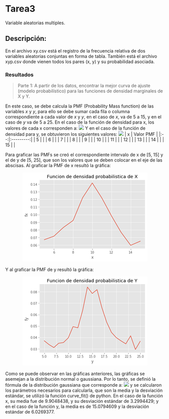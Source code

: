 # Tarea3
Variable aleatorias multiples. 

## Descripción: 
En el archivo xy.csv está el registro de la frecuencia relativa de dos variables aleatorias conjuntas en forma de tabla. También está el archivo xyp.csv donde vienen todos los pares (x, y) y su probabilidad asociada.

### Resultados
> Parte 1:  A partir de los datos, encontrar la mejor curva de ajuste (modelo probabilístico) para las funciones de densidad marginales de X y Y.

En este caso, se debe calcula la PMF (Probability Mass function) de las variables *x* y *y*, para ello se debe sumar cada fila o columna correspondiente a cada valor de *x* y *y*, en el caso de *x*, va de 5 a 15, y en el caso de *y* va de 5 a 25. En el caso de la función de densidad para x, los valores de cada x corresponden a:
<img src="https://render.githubusercontent.com/render/math?math=x_5=0.06714,x_6=0.07172, x_7=0.08327,x_8=0.09230,x_9=0.12226,x_10=0.14149,x_11=0.12172,x_12=0.09834,x_13=0.07686,x_14=0.05977,x_15=0.06519"> 
Y en el caso de la función de densidad para y, se obtuvieron los siguientes valores: <img src="https://render.githubusercontent.com/render/math?math=y_5=0.03698,y_6=0.03364,y_7=0.03105,y_8=0.03481,y_9=0.03546,y_10=0.03950,y_11=0.04947,y_12=0.04839,y_13=0.06363,y_14=0.08419,y_15=0.07856,y_16=0.08193,y_17=0.06626,y_18=0.05344,y_19=0.04440,y_20=0.03981,y_21=0.03691,y_22=0.03430,y_23=0.04137,y_24=0.02939,y_25=0.03657">
|  x | Valor PMF |
|:--:|:---------:|
|  5 |           |
|  6 |           |
|  7 |           |
|  8 |           |
|  9 |           |
| 10 |           |
| 11 |           |
| 12 |           |
| 13 |           |
| 14 |           |
| 15 |           |
 
Para graficar las PMFs se creó el correspondiente intervalo de x de [5, 15] y el de y de [5, 25], que son los valores que se deben colocar en el eje de las abscisas. Al graficar la PMF de x resultó la gráfica: 

<p align="center">
  <img src="https://github.com/stacysc/Tarea3/blob/master/denmarginalx.png">
</p>  
  
Y al graficar la PMF de y resultó la gráfica:

<p align="center">
  <img src="https://github.com/stacysc/Tarea3/blob/master/denmarginaly.png">
</p> 
  
Como se puede observar en las gráficas anteriores, las gráficas se asemejan a la distribución normal o gaussiana. Por lo tanto, se definió la fórmula de la distribución gaussiana que corresponde a: <img src="https://render.githubusercontent.com/render/math?math=f_x(x)=1.0/np.sqrt(2*np.pi*sigma**2)*np.exp(-0.5*(x-mu)**2/sigma**2)"> y se calcularon los parámetros necesarios para calcularla, que son la media y la desviación estándar, se utilizó la función curve_fit() de python. En el caso de la función x, su media fue de 9.9048438, y su desviación estándar de 3.2994429; y en el caso de la función y, la media es de 15.0794609 y la desviación estándar de 6.0269377. 




